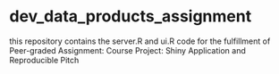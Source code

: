 # dev_data_products_assignment
this repository contains the server.R and ui.R code for the fulfillment of Peer-graded Assignment: Course Project: Shiny Application and Reproducible Pitch
